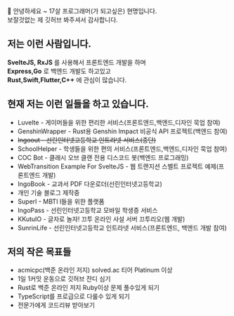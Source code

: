 🤚 안녕하세요 ~ 17살 프로그래머(가 되고싶은) 현명입니다.<br>
보잘것없는 제 깃허브 봐주셔서 감사합니다.


<h2>저는 이런 사람입니다.</h2>

<b>SvelteJS, RxJS</b>
를 사용해서 프론트엔드 개발을 하며
<br>
<b>Express,Go</b>
로 백엔드 개발도 하고있고
<br>
<b>Rust,Swift,Flutter,C++</b>
에 관심이 많습니다.

<h2>현재 저는 이런 일들을 하고 있습니다.</h2>

<ul>
  <li>Luvelte - 게이머들을 위한 편리한 서비스(프론트엔드,백엔드,디자인 묵업 참여)</li>
  <li>GenshinWrapper - Rust용 Genshin Impact 비공식 API 프로젝트(백엔드 참여)</li>
  <li><s>Ingoout - 선린인터넷고등학교 인트라넷 서비스(중단)</s></li>
  <li>SchoolHelper - 학생들을 위한 편의 서비스(프론트엔드,백엔드,디자인 묵업 참여)</li>
  <li>COC Bot - 클래시 오브 클랜 전용 디스코드 봇(백엔드 프로그래밍)</li>
  <li>WebTransition Example For SvelteJS - 웹 트랜지션 스벨트 프로젝트 예제(프론트엔드 개발)</li>
  <li>IngoBook - 교과서 PDF 다운로더(선린인터넷고등학교)</li>
  <li>개인 기술 블로그 제작중</li>
  <li>SuperI - MBTI I들을 위한 플랫폼</li>
  <li>IngoPass - 선린인터넷고등학교 모바일 학생증 서비스</li>
  <li>KKutuIO - 글자로 놀자! 끄투 온라인 사설 서버 끄투리오(웹 개발)</li>
  <li>SunrinLife - 선린인터넷고등학교 인트라넷 서비스(프론트엔드, 백엔드 개발 참여)</li>
</ul>

<h2>저의 작은 목표들</h2>

<ul>
  <li>acmicpc(백준 온라인 저지) solved.ac 티어 Platinum 이상</li>
  <li>1일 1커밋 운동으로 깃허브 잔디 심기</li>
  <li>Rust로 백준 온라인 저지 Ruby이상 문제 풀수있게 되기</li>
  <li>TypeScript를 프로급으로 다룰수 있게 되기</li>
  <li>전문가에게 코드리뷰 받아보기</li>
</ul>
